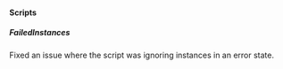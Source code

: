 
#### Scripts

##### FailedInstances

Fixed an issue where the script was ignoring instances in an error state.